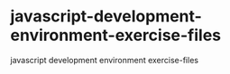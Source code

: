# javascript-development-environment-exercise-files
javascript development environment exercise-files
